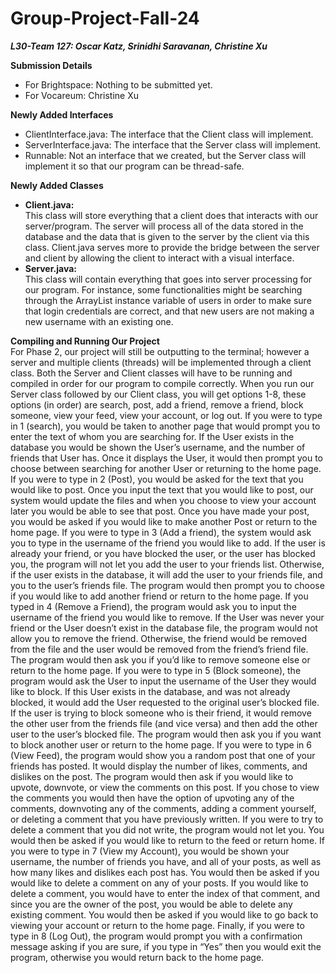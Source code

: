 # Group-Project-Fall-24 <br />
_**L30-Team 127: Oscar Katz, Srinidhi Saravanan, Christine Xu**_

**Submission Details** <br />
- For Brightspace: Nothing to be submitted yet.
- For Vocareum: Christine Xu

**Newly Added Interfaces** <br />
- ClientInterface.java: The interface that the Client class will implement.
- ServerInterface.java: The interface that the Server class will implement.
- Runnable: Not an interface that we created, but the Server class will implement it so that our program can be thread-safe.

**Newly Added Classes** <br />
- **Client.java:** <br />
This class will store everything that a client does that interacts with our server/program. The server will process all of the data stored in the database and the data that is given to the server by the client via this class. Client.java serves more to provide the bridge between the server and client by allowing the client to interact with a visual interface. 
- **Server.java:** <br />
This class will contain everything that goes into server processing for our program. For instance, some functionalities might be searching through the ArrayList instance variable of users in order to make sure that login credentials are correct, and that new users are not making a new username with an existing one.

**Compiling and Running Our Project** <br />
For Phase 2, our project will still be outputting to the terminal; however a server and multiple clients (threads) will be implemented through a client class. Both the Server and Client classes will have to be running and compiled in order for our program to compile correctly. When you run our Server class followed by our Client class, you will get options 1-8, these options (in order) are search, post, add a friend, remove a friend, block someone, view your feed, view your account, or log out. If you were to type in 1 (search), you would be taken to another page that would prompt you to enter the text of whom you are searching for. If the User exists in the database you would be shown the User’s username, and the number of friends that User has. Once it displays the User, it would then prompt you to choose between searching for another User or returning to the home page. If you were to type in 2 (Post), you would be asked for the text that you would like to post. Once you input the text that you would like to post, our system would update the files and when you choose to view your account later you would be able to see that post. Once you have made your post, you would be asked if you would like to make another Post or return to the home page. If you were to type in 3 (Add a friend), the system would ask you to type in the username of the friend you would like to add. If the user is already your friend, or you have blocked the user, or the user has blocked you, the program will not let you add the user to your friends list. Otherwise, if the user exists in the database, it will add the user to your friends file, and you to the user’s friends file. The program would then prompt you to choose if you would like to add another friend or return to the home page. If you typed in 4 (Remove a Friend), the program would ask you to input the username of the friend you would like to remove. If the User was never your friend or the User doesn’t exist in the database file, the program would not allow you to remove the friend. Otherwise, the friend would be removed from the file and the user would be removed from the friend’s friend file. The program would then ask you if you’d like to remove someone else or return to the home page. If you were to type in 5 (Block someone), the program would ask the User to input the username of the User they would like to block. If this User exists in the database, and was not already blocked, it would add the User requested to the original user’s blocked file. If the user is trying to block someone who is their friend, it would remove the other user from the friends file (and vice versa) and then add the other user to the user’s blocked file. The program would then ask you if you want to block another user or return to the home page. If you were to type in 6 (View Feed), the program would show you a random post that one of your friends has posted. It would display the number of likes, comments, and dislikes on the post. The program would then ask if you would like to upvote, downvote, or view the comments on this post. If you chose to view the comments you would then have the option of upvoting any of the comments, downvoting any of the comments, adding a comment yourself, or deleting a comment that you have previously written. If you were to try to delete a comment that you did not write, the program would not let you. You would then be asked if you would like to return to the feed or return home. If you were to type in 7 (View my Account), you would be shown your username, the number of friends you have, and all of your posts, as well as how many likes and dislikes each post has. You would then be asked if you would like to delete a comment on any of your posts. If you would like to delete a comment, you would have to enter the index of that comment, and since you are the owner of the post, you would be able to delete any existing comment. You would then be asked if you would like to go back to viewing your account or return to the home page. Finally, if you were to type in 8 (Log Out), the program would prompt you with a confirmation message asking if you are sure, if you type in “Yes” then you would exit the program, otherwise you would return back to the home page.
